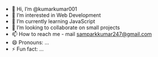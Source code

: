 - 👋 Hi, I’m @kumarkumar001
- 👀 I’m interested in Web Development
- 🌱 I’m currently learning JavaScript
- 💞️ I’m looking to collaborate on small projects
- 📫 How to reach me - mail samparkkumar247@gmail.com
- 😄 Pronouns: ...
- ⚡ Fun fact: ...

<!---
kumarkumar001/kumarkumar001 is a ✨ special ✨ repository because its `README.md` (this file) appears on your GitHub profile.
You can click the Preview link to take a look at your changes.
--->
